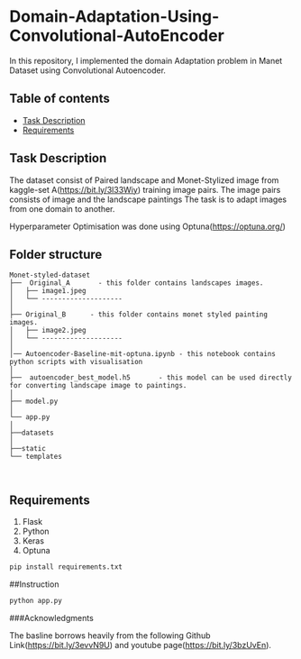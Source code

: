# Domain-Adaptation-Using-Convolutional-AutoEncoder
In this repository, I implemented the domain Adaptation problem in Manet Dataset using Convolutional Autoencoder.

## Table of contents
* [Task Description](#TaskDescription)
* [Requirements](#Requirements)
## Task Description
The dataset consist of Paired landscape and Monet-Stylized image from kaggle-set A(https://bit.ly/3l33Wiy) training image pairs.
The image pairs consists of image and the landscape paintings
The task is to adapt images from one domain to another.

Hyperparameter Optimisation was done using Optuna(https://optuna.org/)

Folder structure
--------------
```
Monet-styled-dataset
├──  Original_A       - this folder contains landscapes images.
│   ├── image1.jpeg
│   └── --------------------
│
├── Original_B      - this folder contains monet styled painting images.
│   ├── image2.jpeg
│   └── --------------------  
│   
│── Autoencoder-Baseline-mit-optuna.ipynb - this notebook contains  python scripts with visualisation
│   
├──  autoencoder_best_model.h5       - this model can be used directly for converting landscape image to paintings.
│
├── model.py
│
└── app.py 
│
├──datasets
│
├──static
└── templates



```

## Requirements
1. Flask
2. Python
3. Keras
4. Optuna


```bash
pip install requirements.txt
```

##Instruction
```bash
python app.py
```
###Acknowledgments

The basline borrows heavily from the following Github Link(https://bit.ly/3evvN9U) and youtube page(https://bit.ly/3bzUvEn).
